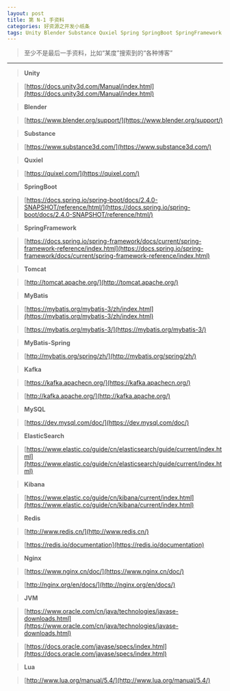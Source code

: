 ```yaml
---
layout: post
title: 第 N-1 手资料
categories: 好资源之开发小纸条
tags: Unity Blender Substance Quxiel Spring SpringBoot SpringFramework SpringCore SpringMVC MyBatis MyBatis-Spring Kafka MySQL ElasticSearch Kibana Redis Nginx JVM Java Lua Tomcat
---
```


>至少不是最后一手资料，比如“某度”搜索到的“各种博客”

---

>**Unity**

>[https://docs.unity3d.com/Manual/index.html](https://docs.unity3d.com/Manual/index.html)

>**Blender**

>[https://www.blender.org/support/](https://www.blender.org/support/)

>**Substance**

>[https://www.substance3d.com/](https://www.substance3d.com/)

>**Quxiel**

>[https://quixel.com/](https://quixel.com/)

>**SpringBoot**

>[https://docs.spring.io/spring-boot/docs/2.4.0-SNAPSHOT/reference/html/](https://docs.spring.io/spring-boot/docs/2.4.0-SNAPSHOT/reference/html/)

>**SpringFramework**

>[https://docs.spring.io/spring-framework/docs/current/spring-framework-reference/index.html](https://docs.spring.io/spring-framework/docs/current/spring-framework-reference/index.html)

>**Tomcat**

>[http://tomcat.apache.org/](http://tomcat.apache.org/)

>**MyBatis**

>[https://mybatis.org/mybatis-3/zh/index.html](https://mybatis.org/mybatis-3/zh/index.html)

>[https://mybatis.org/mybatis-3/](https://mybatis.org/mybatis-3/)

>**MyBatis-Spring**

>[http://mybatis.org/spring/zh/](http://mybatis.org/spring/zh/)

>**Kafka**

>[https://kafka.apachecn.org/](https://kafka.apachecn.org/)

>[http://kafka.apache.org/](http://kafka.apache.org/)

>**MySQL**

>[https://dev.mysql.com/doc/](https://dev.mysql.com/doc/)

>**ElasticSearch**

>[https://www.elastic.co/guide/cn/elasticsearch/guide/current/index.html](https://www.elastic.co/guide/cn/elasticsearch/guide/current/index.html)

>**Kibana**

>[https://www.elastic.co/guide/cn/kibana/current/index.html](https://www.elastic.co/guide/cn/kibana/current/index.html)

>**Redis**

>[http://www.redis.cn/](http://www.redis.cn/)

>[https://redis.io/documentation](https://redis.io/documentation)

>**Nginx**

>[https://www.nginx.cn/doc/](https://www.nginx.cn/doc/)

>[http://nginx.org/en/docs/](http://nginx.org/en/docs/)

>**JVM**

>[https://www.oracle.com/cn/java/technologies/javase-downloads.html](https://www.oracle.com/cn/java/technologies/javase-downloads.html)

>[https://docs.oracle.com/javase/specs/index.html](https://docs.oracle.com/javase/specs/index.html)

>**Lua**

>[http://www.lua.org/manual/5.4/](http://www.lua.org/manual/5.4/)
